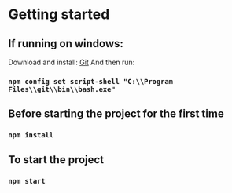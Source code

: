 # Getting started
## If running on windows:
Download and install: [Git](https://git-scm.com/downloads)
And then run:
### `npm config set script-shell "C:\\Program Files\\git\\bin\\bash.exe"`

## Before starting the project for the first time
### `npm install`
## To start the project
### `npm start`